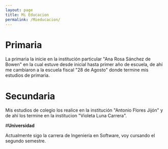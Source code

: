 ```yaml
---
layout: page
title: Mi Educacion
permalink: /Mieducacion/
---
```


# **Primaria**

La primaria la inicie en la institución particular "Ana Rosa Sánchez de Bowen" en la cual estuve desde inicial hasta primer año de escuela, de ahí me cambiaron a la escuela fiscal "28 de Agosto" donde termine mis estudios de primaria.


# **Secundaria**

Mis estudios de colegio los realice en la institución "Antonio Flores Jijón" y de ahí los termine en la institucion "Violeta Luna Carrera".



#**Universidad**

Actualmente sigo la carrera de Ingeniería en Software, voy cursando el segundo semestre.

